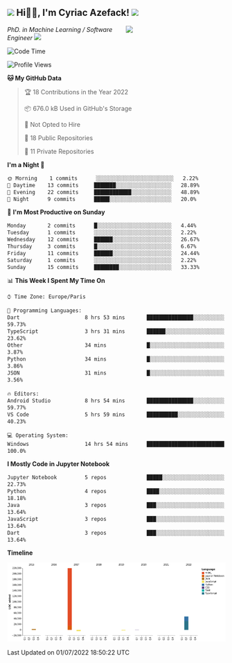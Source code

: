 <h2><img src="https://emojis.slackmojis.com/emojis/images/1531849430/4246/blob-sunglasses.gif?1531849430" width="30"/> Hi🙏🏻, I'm Cyriac Azefack! <img src="https://media.giphy.com/media/12oufCB0MyZ1Go/giphy.gif" width="50"></h2>
<img align='right' src="https://media.giphy.com/media/M9gbBd9nbDrOTu1Mqx/giphy.gif" width="230">

<p><em>PhD. in Machine Learning / Software Engineer
</a><img src="https://media.giphy.com/media/WUlplcMpOCEmTGBtBW/giphy.gif" width="30"> 
</em></p>


<!--START_SECTION:waka-->
![Code Time](http://img.shields.io/badge/Code%20Time-15%20hrs%2039%20mins-blue)

![Profile Views](http://img.shields.io/badge/Profile%20Views-116-blue)

**🐱 My GitHub Data** 

> 🏆 18 Contributions in the Year 2022
 > 
> 📦 676.0 kB Used in GitHub's Storage 
 > 
> 🚫 Not Opted to Hire
 > 
> 📜 18 Public Repositories 
 > 
> 🔑 11 Private Repositories  
 > 
**I'm a Night 🦉** 

```text
🌞 Morning    1 commits      ░░░░░░░░░░░░░░░░░░░░░░░░░   2.22% 
🌆 Daytime    13 commits     ███████░░░░░░░░░░░░░░░░░░   28.89% 
🌃 Evening    22 commits     ████████████░░░░░░░░░░░░░   48.89% 
🌙 Night      9 commits      █████░░░░░░░░░░░░░░░░░░░░   20.0%

```
📅 **I'm Most Productive on Sunday** 

```text
Monday       2 commits      █░░░░░░░░░░░░░░░░░░░░░░░░   4.44% 
Tuesday      1 commits      ░░░░░░░░░░░░░░░░░░░░░░░░░   2.22% 
Wednesday    12 commits     ██████░░░░░░░░░░░░░░░░░░░   26.67% 
Thursday     3 commits      █░░░░░░░░░░░░░░░░░░░░░░░░   6.67% 
Friday       11 commits     ██████░░░░░░░░░░░░░░░░░░░   24.44% 
Saturday     1 commits      ░░░░░░░░░░░░░░░░░░░░░░░░░   2.22% 
Sunday       15 commits     ████████░░░░░░░░░░░░░░░░░   33.33%

```


📊 **This Week I Spent My Time On** 

```text
⌚︎ Time Zone: Europe/Paris

💬 Programming Languages: 
Dart                     8 hrs 53 mins       ███████████████░░░░░░░░░░   59.73% 
TypeScript               3 hrs 31 mins       ██████░░░░░░░░░░░░░░░░░░░   23.62% 
Other                    34 mins             █░░░░░░░░░░░░░░░░░░░░░░░░   3.87% 
Python                   34 mins             █░░░░░░░░░░░░░░░░░░░░░░░░   3.86% 
JSON                     31 mins             █░░░░░░░░░░░░░░░░░░░░░░░░   3.56%

🔥 Editors: 
Android Studio           8 hrs 54 mins       ███████████████░░░░░░░░░░   59.77% 
VS Code                  5 hrs 59 mins       ██████████░░░░░░░░░░░░░░░   40.23%

💻 Operating System: 
Windows                  14 hrs 54 mins      █████████████████████████   100.0%

```

**I Mostly Code in Jupyter Notebook** 

```text
Jupyter Notebook         5 repos             █████░░░░░░░░░░░░░░░░░░░░   22.73% 
Python                   4 repos             ████░░░░░░░░░░░░░░░░░░░░░   18.18% 
Java                     3 repos             ███░░░░░░░░░░░░░░░░░░░░░░   13.64% 
JavaScript               3 repos             ███░░░░░░░░░░░░░░░░░░░░░░   13.64% 
Dart                     3 repos             ███░░░░░░░░░░░░░░░░░░░░░░   13.64%

```


**Timeline**

![Chart not found](https://raw.githubusercontent.com/CyriacAzefack/CyriacAzefack/main/charts/bar_graph.png) 


 Last Updated on 01/07/2022 18:50:22 UTC
<!--END_SECTION:waka-->
